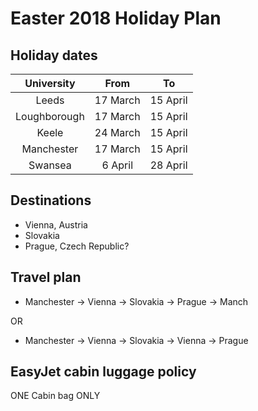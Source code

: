 # Easter 2018 Holiday Plan

## Holiday dates

| University | From | To |
| :--: | :--: | :--: |
| Leeds | 17 March | 15 April |
| Loughborough | 17 March | 15 April |
| Keele | 24 March | 15 April |
| Manchester | 17 March | 15 April |
| Swansea | 6 April | 28 April |

## Destinations
- Vienna, Austria
- Slovakia
- Prague, Czech Republic?

## Travel plan
- Manchester -> Vienna -> Slovakia -> Prague -> Manch

OR

- Manchester -> Vienna -> Slovakia -> Vienna -> Prague

## EasyJet cabin luggage policy
ONE Cabin bag ONLY
